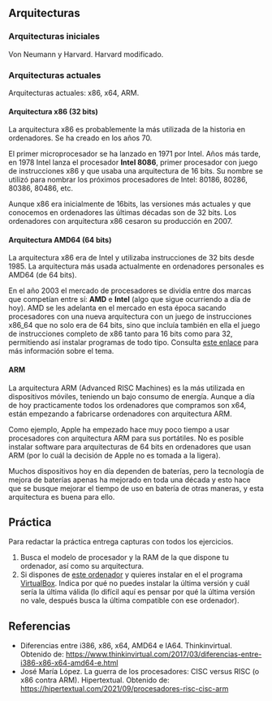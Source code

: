 ## Arquitecturas

### Arquitecturas iniciales
Von Neumann y Harvard. Harvard modificado.

### Arquitecturas actuales
Arquitecturas actuales: x86, x64, ARM.

#### Arquitectura x86 (32 bits)

La arquitectura x86 es probablemente la más utilizada de la historia en ordenadores. Se ha creado en los años 70.

El primer microprocesador se ha lanzado en 1971 por Intel. Años más tarde, en 1978 Intel lanza el procesador **Intel 8086**, primer procesador con juego de instrucciones x86 y que usaba una arquitectura de 16 bits. Su nombre se utilizó para nombrar los próximos procesadores de Intel: 80186, 80286, 80386, 80486, etc.

Aunque x86 era inicialmente de 16bits, las versiones más actuales y que conocemos en ordenadores las últimas décadas son de 32 bits. Los ordenadores con arquitectura x86 cesaron su producción en 2007.

#### Arquitectura AMD64 (64 bits)
La arquitectura x86 era de Intel y utilizaba instrucciones de 32 bits desde 1985. La arquitectura más usada actualmente en ordenadores personales es AMD64 (de 64 bits).

En el año 2003 el mercado de procesadores se dividía entre dos marcas que competían entre sí: **AMD** e **Intel** (algo que sigue ocurriendo a día de hoy). AMD se les adelanta en el mercado en esta época sacando procesadores con una nueva arquitectura con un juego de instrucciones x86_64 que no solo era de 64 bits, sino que incluía también en ella el juego de instrucciones completo de x86 tanto para 16 bits como para 32, permitiendo así instalar programas de todo tipo. Consulta [este enlace](https://www.thinkinvirtual.com/2017/03/diferencias-entre-i386-x86-x64-amd64-e.html) para más información sobre el tema.

#### ARM
La arquitectura ARM (Advanced RISC Machines) es la más utilizada en dispositivos móviles, teniendo un bajo consumo de energía. Aunque a día de hoy practicamente todos los ordenadores que compramos son x64, están empezando a fabricarse ordenadores con arquitectura ARM.

Como ejemplo, Apple ha empezado hace muy poco tiempo a usar procesadores con arquitectura ARM para sus portátiles. No es posible instalar software para arquitecturas de 64 bits en ordenadores que usan ARM (por lo cuál la decisión de Apple no es tomada a la ligera).

Muchos dispositivos hoy en día dependen de baterías, pero la tecnología de mejora de baterías apenas ha mejorado en toda una década y esto hace que se busque mejorar el tiempo de uso en batería de otras maneras, y esta arquitectura es buena para ello.

## Práctica
Para redactar la práctica entrega capturas con todos los ejercicios.

1. Busca el modelo de procesador y la RAM de la que dispone tu ordenador, así como su arquitectura.
2. Si dispones de [este ordenador](https://es.aliexpress.com/item/1005003280539571.html) y quieres instalar en el el programa [VirtualBox](https://www.virtualbox.org/). Indica por qué no puedes instalar la última versión y cuál sería la última válida (lo difícil aquí es pensar por qué la última versión no vale, después busca la última compatible con ese ordenador).

## Referencias
- Diferencias entre i386, x86, x64, AMD64 e IA64. Thinkinvirtual. Obtenido de: https://www.thinkinvirtual.com/2017/03/diferencias-entre-i386-x86-x64-amd64-e.html
- José María López. La guerra de los procesadores: CISC versus RISC (o x86 contra ARM). Hipertextual. Obtenido de: https://hipertextual.com/2021/09/procesadores-risc-cisc-arm
